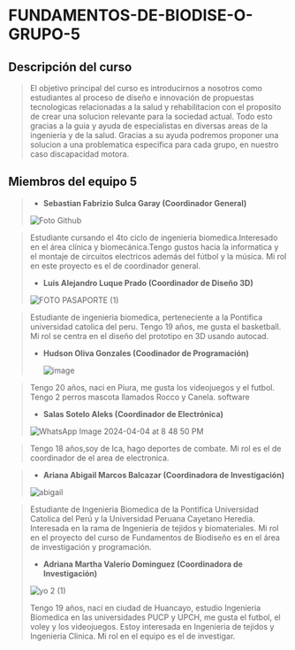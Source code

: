 
# FUNDAMENTOS-DE-BIODISE-O-GRUPO-5

## Descripción del curso 

>El objetivo principal del curso es introducirnos a nosotros como estudiantes al proceso de diseño e innovación de propuestas tecnologicas relacionadas a la salud y rehabilitacion con el proposito de crear una solucion relevante para la sociedad actual. Todo esto gracias a la guia y ayuda de especialistas en diversas areas de la ingenieria y de la salud. Gracias a su ayuda podremos proponer una solucion a una problematica especifica para cada grupo, en nuestro caso discapacidad motora.

## Miembros del equipo 5
> * **Sebastian Fabrizio Sulca Garay (Coordinador General)**
>
>  ![Foto Github](https://github.com/Sebastian211104/FUNDAMENTOS-DE-BIODISE-O-GRUPO-5/assets/164528873/78dd03ce-34d4-439b-b6e8-7552bb0acc00 )

> 
>   Estudiante cursando el 4to ciclo de ingenieria biomedica.Interesado en el área clínica y biomecánica.Tengo gustos hacia la informatica y el montaje de circuitos electricos además del fútbol y la música. Mi rol en este proyecto es el de coordinador general.
>
> * **Luis Alejandro Luque Prado (Coordinador de Diseño 3D)**
>
> ![FOTO PASAPORTE (1)](https://github.com/Sebastian211104/FUNDAMENTOS-DE-BIODISE-O-GRUPO-5/assets/164528857/7b0bc8e1-702c-420f-9fda-6f73ad403b47)

>   Estudiante de ingenieria biomedica, perteneciente a la Pontifica universidad catolica del peru. Tengo 19 años, me gusta el basketball. Mi rol se centra en el diseño del prototipo en 3D usando autocad.
>
> * **Hudson Oliva Gonzales (Coodinador de Programación)**
>
>    ![image](https://github.com/Sebastian211104/FUNDAMENTOS-DE-BIODISE-O-GRUPO-5/assets/143018597/d00ba247-fbdb-4b88-a758-9742bdbed53b)

>   Tengo 20 años, naci en Piura, me gusta los videojuegos y el futbol. Tengo 2 perros mascota llamados Rocco y Canela.
>   software
>    
> * **Salas Sotelo Aleks (Coordinador de Electrónica)**
>
>  ![WhatsApp Image 2024-04-04 at 8 48 50 PM](https://github.com/Sebastian211104/FUNDAMENTOS-DE-BIODISE-O-GRUPO-5/assets/164528857/56ac4e03-9471-48e6-b0bc-812d4cdbbb83)

>   Tengo 18 años,soy de Ica, hago deportes de combate. Mi rol es el de coordinador de el area de electronica.
>   



> * **Ariana Abigail Marcos Balcazar (Coordinadora de Investigación)**
>
>  ![abigail](https://github.com/Sebastian211104/FUNDAMENTOS-DE-BIODISE-O-GRUPO-5/assets/164528857/6c4506eb-648b-4ad4-ab99-e78fe682b8d6)


>   Estudiante de Ingenieria
Biomedica de la Pontifica Universidad Catolica del
Perú y la Universidad
Peruana Cayetano Heredia. Interesada en la rama de Ingeniería de tejidos y biomateriales. Mi rol en el proyecto del curso de Fundamentos de Biodiseño es en el área de investigación y programación.
> * **Adriana Martha Valerio Dominguez (Coordinadora de Investigación)**
> 
>![yo 2 (1)](https://github.com/Sebastian211104/FUNDAMENTOS-DE-BIODISE-O-GRUPO-5/assets/164528827/f91dc9f4-2e18-4040-b9e5-ed39249df85f)
> 
>   Tengo 19 años, nací en ciudad de Huancayo, estudio Ingenieria Biomedica en las universidades PUCP y UPCH, me gusta el futbol, el voley y los videojuegos. Estoy interesada en Ingenieria de tejidos y Ingenieria Clinica. Mi rol en el equipo es el de investigar.

